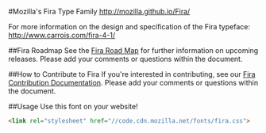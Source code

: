 #Mozilla's Fira Type Family
http://mozilla.github.io/Fira/

For more information on the design and specification of the Fira typeface: http://www.carrois.com/fira-4-1/


##Fira Roadmap
See the  <a href="https://docs.google.com/document/d/1fLxzQsULTv43umIhpB9Gv3Gi7aOBONHbqEbwZIipmxw/edit">Fira Road Map</a> for further information on upcoming releases. Please add your comments or questions within the document.


##How to Contribute to Fira
If you're interested in contributing, see our  <a href="https://docs.google.com/document/d/1QfxweGktJEdBvbd94y-5hiyqu32U9-h_ICPVs76Niyw/edit">Fira Contribution Documentation</a>. Please add your comments or questions within the document.


##Usage
Use this font on your website!

```html
<link rel="stylesheet" href="//code.cdn.mozilla.net/fonts/fira.css">
```

